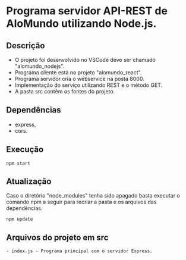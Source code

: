 # Programa servidor API-REST de AloMundo utilizando Node.js.

## Descrição
- O projeto foi desenvolvido no VSCode deve ser chamado "alomundo_nodejs".
- Programa cliente está no projeto "alomundo_react".
- Programa servidor cria o webservice na posta 8000.
- Implementação do serviço utilizando REST e o método GET.
- A pasta src contêm os fontes do projeto.

## Dependências

- express,
- cors.

## Execução

   <pre><code>npm start</code></pre>
   
## Atualização

   Caso o diretório "node_modules" tenha sido apagado basta executar o comando npm a seguir para recriar a pasta e os arquivos das dependências.
   
   <pre><code>npm update</code></pre>   

## Arquivos do projeto em src

    - index.js - Programa principal com o servidor Express.